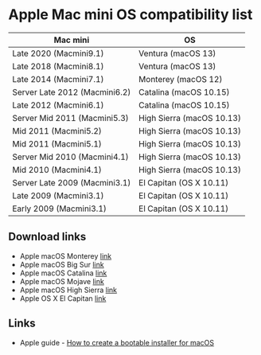 # Apple Mac mini OS compatibility list

|Mac mini|OS|
|-|-|
| Late 2020 (Macmini9.1) | Ventura (macOS 13) |
| Late 2018 (Macmini8.1) | Ventura (macOS 13) |
| Late 2014 (Macmini7.1) | Monterey (macOS 12) |
| Server Late 2012 (Macmini6.2) | Catalina (macOS 10.15) |
| Late 2012 (Macmini6.1) | Catalina (macOS 10.15) |
| Server Mid 2011 (Macmini5.3) | High Sierra (macOS 10.13) |
| Mid 2011 (Macmini5.2) | High Sierra (macOS 10.13) |
| Mid 2011 (Macmini5.1) | High Sierra (macOS 10.13) |
| Server Mid 2010 (Macmini4.1) | High Sierra (macOS 10.13) |
| Mid 2010 (Macmini4.1) | High Sierra (macOS 10.13) |
| Server Late 2009 (Macmini3.1) | El Capitan (OS X 10.11) |
| Late 2009 (Macmini3.1) | El Capitan (OS X 10.11) |
| Early 2009 (Macmini3.1) | El Capitan (OS X 10.11) |

## Download links

- Apple macOS Monterey [link](https://apps.apple.com/us/app/macos-monterey/id1576738294?mt=12)
- Apple macOS Big Sur [link](https://apps.apple.com/us/app/macos-big-sur/id1526878132?mt=12)
- Apple macOS Catalina [link](https://apps.apple.com/us/app/macos-catalina/id1466841314?mt=12)
- Apple macOS Mojave [link](https://apps.apple.com/us/app/macos-mojave/id1398502828?mt=12)
- Apple macOS High Sierra [link](https://apps.apple.com/us/app/macos-high-sierra/id1246284741?mt=12)
- Apple OS X El Capitan [link](http://updates-http.cdn-apple.com/2019/cert/061-41424-20191024-218af9ec-cf50-4516-9011-228c78eda3d2/InstallMacOSX.dmg)

## Links

- Apple guide - [How to create a bootable installer for macOS](https://support.apple.com/en-us/HT201372)
